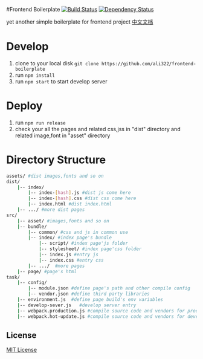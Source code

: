 #Frontend Boilerplate
[![Build Status](https://travis-ci.org/ali322/frontend-boilerplate.svg?branch=master)](https://travis-ci.org/ali322/frontend-boilerplate)
[![Dependency Status](https://gemnasium.com/badges/github.com/ali322/frontend-boilerplate.svg)](https://gemnasium.com/github.com/ali322/frontend-boilerplate)

yet another simple boilerplate for frontend project [中文文档](./README_zh.md)

Develop
===

1. clone to your local disk `git clone https://github.com/ali322/frontend-boilerplate`
2. run `npm install`
3. run `npm start` to start develop server

Deploy
===

1. run `npm run release`
2. check your all the pages and related css,jss in "dist" directory and related image,font in "asset" directory

Directory Structure
===

```sh
assets/ #dist images,fonts and so on
dist/
    |-- index/ 
        |-- index-[hash].js #dist js come here
        |-- index-[hash].css #dist css come here
        |-- index.html #dist index.html
    |-- .../ #more dist pages
src/
    |-- asset/ #images,fonts and so on
    |-- bundle/
        |-- common/ #css and js in common use
        |-- index/ #index page's bundle
            |-- script/ #index page'js folder
            |-- stylesheet/ #index page'css folder
            |-- index.js #entry js
            |-- index.css #entry css
        |-- .../  #more pages
    |-- page/ #page's html
task/
    |-- config/
        |-- module.json #define page's path and other compile config
        |-- vendor.json #define third party libraries
    |-- environment.js  #define page build's env variables
    |-- develop-sever.js   #develop server entry
    |-- webpack.production.js #compile source code and vendors for production
    |-- webpack.hot-update.js #compile source code and vendors for develop in HMR
```


## License

[MIT License](http://en.wikipedia.org/wiki/MIT_License)